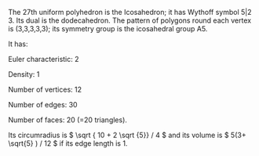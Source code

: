 The 27th uniform polyhedron is the Icosahedron; it has Wythoff symbol
5|2 3. Its dual is the dodecahedron. The pattern of polygons round each
vertex is (3,3,3,3,3); its symmetry group is the icosahedral group A5.

It has:

Euler characteristic: 2

Density: 1

Number of vertices: 12

Number of edges: 30

Number of faces: 20 (=20 triangles).

Its circumradius is $ \sqrt { 10 + 2 \sqrt {5}} / 4 $ and its volume is
$ 5(3+ \sqrt{5} ) / 12 $ if its edge length is 1.

